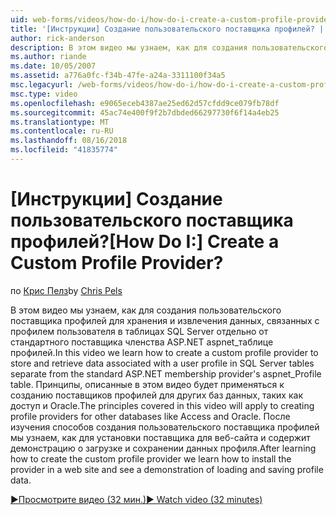 ```yaml
---
uid: web-forms/videos/how-do-i/how-do-i-create-a-custom-profile-provider
title: '[Инструкции] Создание пользовательского поставщика профилей? | Документы Майкрософт'
author: rick-anderson
description: В этом видео мы узнаем, как для создания пользовательского поставщика профилей для хранения и извлечения данных, связанных с профилем пользователя в таблицах SQL Server отдельно от t...
ms.author: riande
ms.date: 10/05/2007
ms.assetid: a776a0fc-f34b-47fe-a24a-3311100f34a5
msc.legacyurl: /web-forms/videos/how-do-i/how-do-i-create-a-custom-profile-provider
msc.type: video
ms.openlocfilehash: e9065eceb4387ae25ed62d57cfdd9ce079fb78df
ms.sourcegitcommit: 45ac74e400f9f2b7dbded66297730f6f14a4eb25
ms.translationtype: MT
ms.contentlocale: ru-RU
ms.lasthandoff: 08/16/2018
ms.locfileid: "41835774"
---
```

<a name="how-do-i-create-a-custom-profile-provider"></a><span data-ttu-id="67e7e-104">[Инструкции] Создание пользовательского поставщика профилей?</span><span class="sxs-lookup"><span data-stu-id="67e7e-104">[How Do I:] Create a Custom Profile Provider?</span></span>
====================
<span data-ttu-id="67e7e-105">по [Крис Пелз](https://twitter.com/chrispels)</span><span class="sxs-lookup"><span data-stu-id="67e7e-105">by [Chris Pels](https://twitter.com/chrispels)</span></span>

<span data-ttu-id="67e7e-106">В этом видео мы узнаем, как для создания пользовательского поставщика профилей для хранения и извлечения данных, связанных с профилем пользователя в таблицах SQL Server отдельно от стандартного поставщика членства ASP.NET aspnet\_таблице профилей.</span><span class="sxs-lookup"><span data-stu-id="67e7e-106">In this video we learn how to create a custom profile provider to store and retrieve data associated with a user profile in SQL Server tables separate from the standard ASP.NET membership provider's aspnet\_Profile table.</span></span> <span data-ttu-id="67e7e-107">Принципы, описанные в этом видео будет применяться к созданию поставщиков профилей для других баз данных, таких как доступ и Oracle.</span><span class="sxs-lookup"><span data-stu-id="67e7e-107">The principles covered in this video will apply to creating profile providers for other databases like Access and Oracle.</span></span> <span data-ttu-id="67e7e-108">После изучения способов создания пользовательского поставщика профилей мы узнаем, как для установки поставщика для веб-сайта и содержит демонстрацию о загрузке и сохранении данных профиля.</span><span class="sxs-lookup"><span data-stu-id="67e7e-108">After learning how to create the custom profile provider we learn how to install the provider in a web site and see a demonstration of loading and saving profile data.</span></span>

[<span data-ttu-id="67e7e-109">&#9654;Просмотрите видео (32 мин.)</span><span class="sxs-lookup"><span data-stu-id="67e7e-109">&#9654; Watch video (32 minutes)</span></span>](https://channel9.msdn.com/Blogs/ASP-NET-Site-Videos/how-do-i-create-a-custom-profile-provider)
